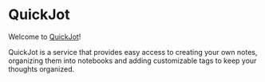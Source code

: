 # QuickJot
Welcome to [QuickJot](https://quick-jot-app.herokuapp.com/)!

QuickJot is a service that provides easy access to creating your own notes, organizing them into notebooks and adding customizable tags to keep your thoughts organized.

